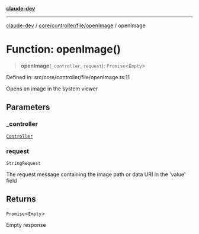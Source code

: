 [**claude-dev**](../../../../../README.md)

***

[claude-dev](../../../../../README.md) / [core/controller/file/openImage](../README.md) / openImage

# Function: openImage()

> **openImage**(`_controller`, `request`): `Promise`\<`Empty`\>

Defined in: src/core/controller/file/openImage.ts:11

Opens an image in the system viewer

## Parameters

### \_controller

[`Controller`](../../../classes/Controller.md)

### request

`StringRequest`

The request message containing the image path or data URI in the 'value' field

## Returns

`Promise`\<`Empty`\>

Empty response
